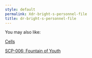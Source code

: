 ```yaml
---
style: default
permalink: Xdr-bright-s-personnel-file
title: dr-bright-s-personnel-file
---
```

You may also like:

[Cells](http://scp-wiki.net/cells)

[SCP-006: Fountain of Youth](http://scp-wiki.net/scp-006)
